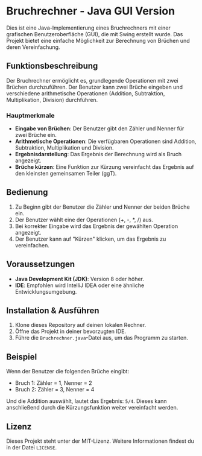 # Bruchrechner - Java GUI Version

Dies ist eine Java-Implementierung eines Bruchrechners mit einer grafischen Benutzeroberfläche (GUI), die mit Swing erstellt wurde. Das Projekt bietet eine einfache Möglichkeit zur Berechnung von Brüchen und deren Vereinfachung.

## Funktionsbeschreibung

Der Bruchrechner ermöglicht es, grundlegende Operationen mit zwei Brüchen durchzuführen. Der Benutzer kann zwei Brüche eingeben und verschiedene arithmetische Operationen (Addition, Subtraktion, Multiplikation, Division) durchführen.

### Hauptmerkmale

- **Eingabe von Brüchen**: Der Benutzer gibt den Zähler und Nenner für zwei Brüche ein.
- **Arithmetische Operationen**: Die verfügbaren Operationen sind Addition, Subtraktion, Multiplikation und Division.
- **Ergebnisdarstellung**: Das Ergebnis der Berechnung wird als Bruch angezeigt.
- **Brüche kürzen**: Eine Funktion zur Kürzung vereinfacht das Ergebnis auf den kleinsten gemeinsamen Teiler (ggT).

## Bedienung

1. Zu Beginn gibt der Benutzer die Zähler und Nenner der beiden Brüche ein.
2. Der Benutzer wählt eine der Operationen (+, -, \*, /) aus.
3. Bei korrekter Eingabe wird das Ergebnis der gewählten Operation angezeigt.
4. Der Benutzer kann auf "Kürzen" klicken, um das Ergebnis zu vereinfachen.

## Voraussetzungen

- **Java Development Kit (JDK)**: Version 8 oder höher.
- **IDE**: Empfohlen wird IntelliJ IDEA oder eine ähnliche Entwicklungsumgebung.

## Installation & Ausführen

1. Klone dieses Repository auf deinen lokalen Rechner.
2. Öffne das Projekt in deiner bevorzugten IDE.
3. Führe die `Bruchrechner.java`-Datei aus, um das Programm zu starten.

## Beispiel

Wenn der Benutzer die folgenden Brüche eingibt:

- Bruch 1: Zähler = 1, Nenner = 2
- Bruch 2: Zähler = 3, Nenner = 4

Und die Addition auswählt, lautet das Ergebnis: `5/4`. Dieses kann anschließend durch die Kürzungsfunktion weiter vereinfacht werden.

## Lizenz

Dieses Projekt steht unter der MIT-Lizenz. Weitere Informationen findest du in der Datei `LICENSE`.


